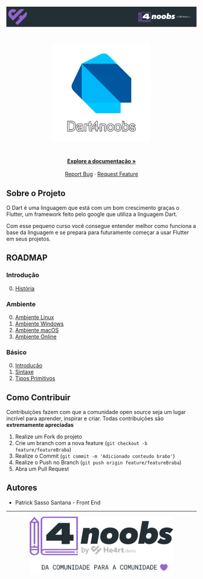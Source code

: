 <!-- Logo 4noobs -->

<p align="center">
  <a href="https://github.com/he4rt/4noobs" target="_blank">
    <img src="/.github/header_4noobs.svg">
  </a>
</p>

<!-- Title -->

<p align="center">
  <h1 align="center"><img src="/.github/dart4noobs.png" alt="Imagem da linguagem" width="260"></h1>
  
  <p align="center">
    <br />
    <a href="#ROADMAP"><strong>Explore a documentação »</strong></a>
    <br />
    <br />
    <a href="link-para-abrir-issue">Report Bug</a>
    ·
    <a href="link-para-abrir-issue">Request Feature</a>
  </p>
</p>
    
 <!-- ABOUT THE PROJECT -->

## Sobre o Projeto

O Dart é uma linguagem que está com um bom crescimento graças o Flutter, um framework feito pelo google que utiliza a linguagem Dart.

Com esse pequeno curso você consegue entender melhor como funciona a base da linguagem e se prepara para futuramente começar a usar Flutter em seus projetos.

<!-- ROADMAP OF PROJECT -->

## ROADMAP

### Introdução

0. [História](00-Introducao/0-Historia.md)

### Ambiente

0. [Ambiente Linux](01-Ambiente/0-AmbienteLinux.md)
1. [Ambiente Windows](01-Ambiente/1-AmbienteWindows.md)
2. [Ambiente macOS](01-Ambiente/2-AmbienteMacOS.md)
3. [Ambiente Online](01-Ambiente/3-AmbienteOnline.md)

### Básico

0. [Introdução](02-Basico/00-Introdução.md)
1. [Sintaxe](02-Basico/01-Sintaxe.md)
2. [Tipos Primitivos](02-Basico/02-TiposPrimitivos.md)

<!-- CONTRIBUTING -->

## Como Contribuir

Contribuições fazem com que a comunidade open source seja um lugar incrível para aprender, inspirar e criar. Todas contribuições
são **extremamente apreciadas**

1. Realize um Fork do projeto
2. Crie um branch com a nova feature (`git checkout -b feature/featureBraba`)
3. Realize o Commit (`git commit -m 'Adicionado conteudo brabo'`)
4. Realize o Push no Branch (`git push origin feature/featureBraba`)
5. Abra um Pull Request

## Autores

- Patrick Sasso Santana - Front End

---

<p align="center">
  <a href="https://github.com/he4rt/4noobs" target="_blank">
    <img src="/.github/footer_4noobs.svg" width="380">
  </a>
</p>
